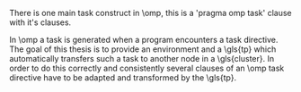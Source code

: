 There is one main task construct in \omp, this is a 'pragma omp task' clause with it's clauses.

In \omp a task is generated when a program encounters a task directive. 
The goal of this thesis is to provide an environment and a \gls{tp} which automatically transfers such a task to another
node in a \gls{cluster}.
In order to do this correctly and consistently several clauses of an \omp task directive have to be adapted and 
transformed by the \gls{tp}.